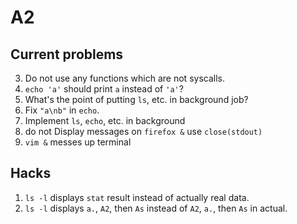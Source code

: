 # A2

## Current problems

3. Do not use any functions which are not syscalls.
6. `echo 'a'` should print `a` instead of `'a'`?
7. What's the point of putting `ls`, etc. in background job?
8. Fix `"a\nb"` in `echo`.
9. Implement `ls`, `echo`, etc. in background
10. do not Display messages on `firefox &` use `close(stdout)`
11. `vim &` messes up terminal

## Hacks

1. `ls -l` displays `stat` result instead of actually real data.
2. `ls -l` displays `a.`, `A2`, then `As` instead of `A2`, `a.`, then `As` in actual.

